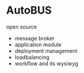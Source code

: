 # AutoBUS
open source
  - message broker
  - application module
  - deployment management
  - loadbalancing
  - workflow and its wysiwyg
